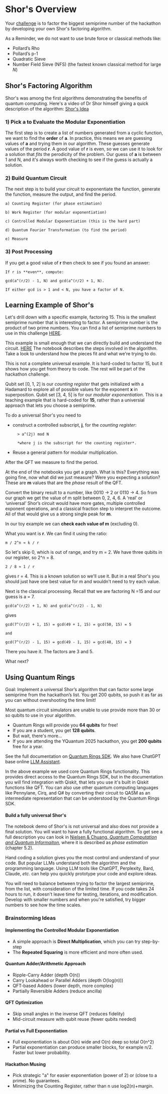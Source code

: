 # Shor's Overview

Your [challenge](./README.md) is to factor the biggest semiprime number of the hackathon by developing your own Shor's factoring algorithm.

As a Reminder, we do not want to use brute force or classical methods like:
* Pollard’s Rho
* Pollard’s p-1
* Quadratic Sieve
* Number Field Sieve (NFS) (the fastest known classical method for large 𝑁)

## Shor's Factoring Algorithm

Shor's was among the first algorithms demonstrating the benefits of quantum computing.  Here's a video of Dr Shor himself giving a quick description of the algorithm: [Shor's Idea](https://youtu.be/hOlOY7NyMfs)  

### 1) Pick **a** to Evaluate the Modular Exponentiation

The first step is to create a list of numbers generated from a cyclic function, we want to find the **order** of **a**.   In practice, this means we are guessing values of **a** and trying them in our algorithm.  These guesses generate values of the period **r**.  A good value of **r** is even, so we can use it to look for a solution that *fits* the perodicity of the problem.  Our guess of **a** is between 1 and N, and it's always worth checking to see if the guess is actually a solution.

### 2) Build Quantum Circuit

The next step is to build your circuit to exponentiate the function, generate the function, measure the output, and find the period.

    a) Counting Register (for phase estimation)

    b) Work Register (for modular exponentiation)

    c) Controlled Modular Exponentiation (this is the hard part)

    d) Quantum Fourier Transformation (to find the period)

    e) Measure

### 3) Post Processing

If you get a good value of **r** then check to see if you found an answer:

    If r is **even**, compute:

    gcd(a^(r/2) - 1, N) and gcd(a^(r/2) + 1, N).

    If either gcd is > 1 and < N, you have a factor of N.

## Learning Example of Shor's

Let's drill down with a specific example, factoring 15.  This is the smallest semiprime number that is interesting to factor.  A semiprime number is the product of two prime numbers.  You can find a list of semiprime numbers to use in this challenge [HERE](./semiprimes.py).

This example is small enough that we can directly build and understand the circuit. [HERE](shors.ipynb)
The notebook describes the steps involved in the algorithm.  Take a look to understand how the pieces fit and what we're trying to do.

This is not a complete universal example.  It is hard-coded to factor 15, but it shows how you get from theory to code.  The rest will be part of the hackathon challenge.

Qubit set [0, 1, 2] is our *counting register* that gets initialized with a Hadamard to explore all of possible values for the exponent **x** in superposition.  Qubit set [3, 4, 5] is for our *modular exponentiation*.  This is a teaching example that is hard-coded for **15**, rather than a universial approach that lets you choose a semiprime.  

To do a universal Shor's you need to 

* construct a controlled subscript, **j**, for the *counting register*:

        > a^(2j) mod N

        *where j is the subscript for the counting register*.

* Reuse a general pattern for modular multiplication.

After the QFT we measure to find the period.  

At the end of the notebooks you get a graph.  What is this?  Everything was going fine, now what did we just measure?  Were you expecting a solution?  These are **m** values that are the *phase* result of the QFT.  

Convert the binary result to a number, like 0010 -> 2 or 0110 -> 4.  So from our graph we get the value of m split between 0, 2, 4, 6.  A ‘real’ or ‘universal’ Shor’s circuit would have more gates, multiple controlled exponent operations, and a classical fraction step to interpret the outcome.  All of that would give us a strong single peak for **m**.

In our toy example we can **check each value of m** (excluding 0).

What you want is **r**.   We can find it using the ratio:

    m / 2^n ≈ k / r

So let's skip 0, which is out of range, and try m = 2.  We have three qubits in our register, so 2^n = 8.

    2 / 8 ≈ 1 / r

gives r = 4.  This is a known solution so we'll use it.  But in a real Shor's you should just have one best value for m and wouldn't need to try each value.

Next is the classical processing. Recall that we are factoring N =15 and our guess is a = 7. 

    gcd(a^(r/2) + 1, N) and gcd(a^(r/2) - 1, N)

gives

    gcd(7^(r/2) + 1, 15) = gcd(49 + 1, 15) = gcd(50, 15) = 5
    
    and 

    gcd(7^(r/2) - 1, 15) = gcd(49 - 1, 15) = gcd(48, 15) = 3

There you have it.  The factors are 3 and 5.

What next?


## Using Quantum Rings

Goal: Implement a universal Shor’s algorithm that can factor some large semiprime from the hackathon’s list. You get 200 qubits, so push it as far as you can without overshooting the time limit!

Most quantum circuit simulators are unable to use provide more than 30 or so qubits to use in your algorithm.  
* Quantum Rings will provide you **64 qubits** for free!  
* If you are a student, you get **128 qubits**.  
* But wait, there's more... 
* If you are attending the YQuantum 2025 hackathon, you get **200 qubits** free for a year.  

See the full documentation on [Quantum Rings SDK](https://quantumrings.dev/docs).  We also have ChatGPT base online [LLM Assistant](https://chatgpt.com/g/g-67d47e3159f88191b20c3aec22410021-quantum-rings-code-help).

In the above example we used core Quantum Rings functionality.  This provides direct access to the Quantum Rings SDK, but in the documentation you will find integration with Qiskit, that lets you use it's built in Qiskit functions like QFT.  You can also use other quantum computing languages like Pennylane, Cirq, and Q# by converting their circuit to QASM as an intermediate representation that can be understood by the Quantum Rings SDK. 

#### Build a fully universal Shor's

The notebook demo of Shor's is not universal and also does not provide a final solution.  You will want to have a fully functional algorithm.  To get see a full description you can look in [Nielsen & Chuang, *Quantum Computation and Quantum Informaiton*](http://almuhammadi.com/sultan/books_2020/Nielsen_Chuang.pdf), where it is described as *phase estimation* (chapter 5.2).

Hand coding a solution gives you the most control and understand of your code.  But popular LLMs understand both the algorithm and the programming language.  Using LLM tools like ChatGPT, Perplexity, Bard, Claude, *etc.* can help you quickly prototype your code and explore ideas.

You will need to balance between trying to factor the largest semiprime, from the list, with consideration of the limited time.  If you code takes 24 hours to run, it doesn't leave time for testing, iterations, and modification.  Develop with smaller numbers and when you're satisfied, try bigger numbers to see how the time scales.

### Brainstorming Ideas

#### Implementing the Controlled Modular Exponentiation

* A simple approach is **Direct Multiplication**, which you can try step-by-step
* The **Repeated Squaring** is more efficient and more often used.

#### Quantum Adder/Arithmetic Approach

* Ripple-Carry Adder (depth O(n))
* Carry Lookahead or Parallel Adders (depth O(log(n)))
* QFT-based Adders (lower depth, more complex)
* Partially Reversible Adders (reduce ancilla)

#### QFT Optimization

* Skip small angles in the inverse QFT (reduces fidelity)
* Mid-circuit measure with qubit reuse (fewer qubits needed)

#### Partial vs Full Exponentiation

* Full exponentiation is about O(n) wide and O(n) deep so total O(n^2)
* Partial exponentiation can produce smaller blocks, for example n/2.  Faster but lower probability.

#### Hackathon Musing

* Pick strategic "a" for easier exponentiation (power of 2) or (close to a prime).  No guarantees.
* Minimizing the Counting Register, rather than n use log2(n)+margin.
